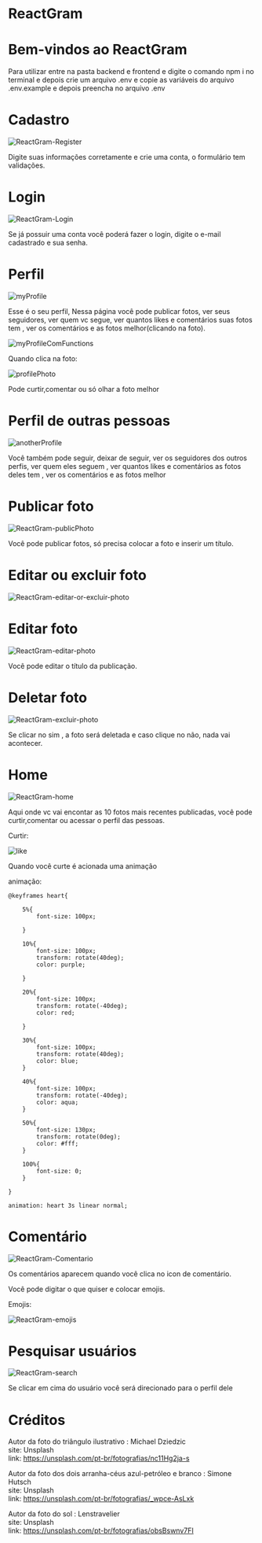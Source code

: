 # ReactGram

# Bem-vindos ao ReactGram

Para utilizar entre na pasta backend e frontend e digite o comando npm i no terminal e depois crie um arquivo .env e copie as variáveis do arquivo .env.example e depois preencha no arquivo .env

# Cadastro

![ReactGram-Register](https://user-images.githubusercontent.com/119535029/231258568-79425bb8-8ddd-422b-bd47-6e68a7b34b8a.png)

Digite suas informações corretamente e crie uma conta, o formulário tem validações.

# Login

![ReactGram-Login](https://user-images.githubusercontent.com/119535029/231259054-fc5a7f68-59ea-4958-b82c-f9fb4f112a36.png)

Se já possuir uma conta você poderá fazer o login, digite o e-mail cadastrado e sua senha.

# Perfil

![myProfile](https://user-images.githubusercontent.com/119535029/231268925-5c38af17-4fef-4907-96b2-d7b6f1ab22c2.png)

Esse é o seu perfil, Nessa página você pode publicar fotos, ver seus seguidores, ver quem vc segue, ver quantos likes e comentários suas fotos tem , ver os comentários e as fotos melhor(clicando na foto).

![myProfileComFunctions](https://user-images.githubusercontent.com/119535029/231269227-bc754669-0850-44fb-ac07-a76888bed52b.png)

Quando clica na foto:

![profilePhoto](https://user-images.githubusercontent.com/119535029/231271680-91d92f3a-eec4-4d9d-89e2-26bdab620960.png)

Pode curtir,comentar ou só olhar a foto melhor

# Perfil de outras pessoas

![anotherProfile](https://user-images.githubusercontent.com/119535029/231270190-c86bd44b-ddc9-463b-a270-fa49e88ecaf3.png)

Você também pode seguir, deixar de seguir, ver os seguidores dos outros perfis, ver quem eles seguem , ver quantos likes e comentários as fotos deles tem , ver os comentários e as fotos melhor

# Publicar foto

![ReactGram-publicPhoto](https://user-images.githubusercontent.com/119535029/231262363-d1bca366-fcb8-499a-b5d1-e031ca07b94e.png)

Você pode publicar fotos, só precisa colocar a foto e inserir um título.

# Editar ou excluir foto

![ReactGram-editar-or-excluir-photo](https://user-images.githubusercontent.com/119535029/231263973-a5e83188-0828-434c-bfb6-4a47b025dd74.png)

# Editar foto

![ReactGram-editar-photo](https://user-images.githubusercontent.com/119535029/231263490-3c09ec39-4116-40b9-950a-d4287d109087.png)

Você pode editar o título da publicação.

# Deletar foto

![ReactGram-excluir-photo](https://user-images.githubusercontent.com/119535029/231264237-6ee1e236-05f0-41de-8743-a9ec92e1c44b.png)

Se clicar no sim , a foto será deletada e caso clique no não, nada vai acontecer.

# Home

![ReactGram-home](https://user-images.githubusercontent.com/119535029/231264870-43470695-bc58-4a81-8aa2-f0fcb924cbc0.png)

Aqui onde vc vai encontar as 10 fotos mais recentes publicadas, você pode curtir,comentar ou acessar o perfil das pessoas.

Curtir:

![like](https://user-images.githubusercontent.com/119535029/231272180-b5d71caa-5ddd-4cec-a3aa-70907eee6b18.png)

Quando você curte é acionada uma animação

animação:

    @keyframes heart{
    
        5%{
            font-size: 100px;
        
        }

        10%{
            font-size: 100px;
            transform: rotate(40deg);
            color: purple;

        }

        20%{
            font-size: 100px;
            transform: rotate(-40deg);
            color: red;

        }

        30%{
            font-size: 100px;
            transform: rotate(40deg);
            color: blue;
        }

        40%{
            font-size: 100px;
            transform: rotate(-40deg);
            color: aqua;
        }

        50%{
            font-size: 130px;
            transform: rotate(0deg);
            color: #fff;
        }

        100%{
            font-size: 0;
        }

    }

    animation: heart 3s linear normal;

# Comentário

![ReactGram-Comentario](https://user-images.githubusercontent.com/119535029/231274239-e0f62154-03a6-40d2-b17f-bb7693d7370d.png)

Os comentários aparecem quando você clica no icon de comentário.

Você pode digitar o que quiser e colocar emojis.

Emojis:

![ReactGram-emojis](https://user-images.githubusercontent.com/119535029/231274728-7d39c126-756d-4916-9f51-9ddbf2a13e7e.png)

# Pesquisar usuários

![ReactGram-search](https://user-images.githubusercontent.com/119535029/231275986-c479c3f3-d204-4a96-bf27-6995721f6f26.png)

Se clicar em cima do usuário você será direcionado para o perfil dele

# Créditos

Autor da foto do triângulo ilustrativo : Michael Dziedzic <br />
site: Unsplash <br />
link: https://unsplash.com/pt-br/fotografias/nc11Hg2ja-s

Autor da foto dos dois arranha-céus azul-petróleo e branco : Simone Hutsch <br />
site: Unsplash <br />
link: https://unsplash.com/pt-br/fotografias/_wpce-AsLxk 

Autor da foto do sol : Lenstravelier <br />
site: Unsplash <br />
link: https://unsplash.com/pt-br/fotografias/obsBswnv7FI

